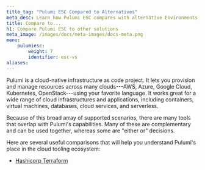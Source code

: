 ```yaml
---
title_tag: "Pulumi ESC Compared to Alternatives"
meta_desc: Learn how Pulumi ESC compares with alternative Environments, Secrets, and Configurations solutions.
title: Compare to...
h1: Compare Pulumi ESC to other solutions
meta_image: /images/docs/meta-images/docs-meta.png
menu:
    pulumiesc:
        weight: 7
        identifier: esc-vs
aliases:
---
```


Pulumi is a cloud-native infrastructure as code project. It lets you provision and manage resources across many clouds---AWS, Azure, Google Cloud, Kubernetes, OpenStack---using your favorite language. It works great for a wide range of
cloud infrastructures and applications, including containers, virtual machines, databases, cloud services, and serverless.

Because of this broad array of supported scenarios, there are many tools that overlap with Pulumi's capabilities. Many
of these are complementary and can be used together, whereas some are "either or" decisions.

Here are several useful comparisons that will help you understand Pulumi's place in the cloud tooling ecosystem:

* [Hashicorp Terraform](/docs/concepts/vs/vault/)
